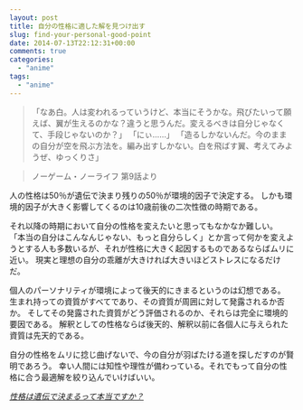 ```yaml
---
layout: post
title: 自分の性格に適した解を見つけ出す
slug: find-your-personal-good-point
date: 2014-07-13T22:12:31+00:00
comments: true
categories:
  - "anime"
tags:
  - "anime"
---
```


> 「なあ白。人は変われるっていうけど、本当にそうかな。飛びたいって願えば、翼が生えるのかな？違うと思うんだ。変えるべきは自分じゃなくて、手段じゃないのか？」
「にぃ……」
「造るしかないんだ。今のままの自分が空を飛ぶ方法を。編み出すしかない。白を飛ばす翼、考えてみようぜ、ゆっくりさ」

> ノーゲーム・ノーライフ 第9話より

人の性格は50％が遺伝で決まり残りの50％が環境的因子で決定する。
しかも環境的因子が大きく影響してくるのは10歳前後の二次性徴の時期である。

それ以降の時期において自分の性格を変えたいと思ってもなかなか難しい。
「本当の自分はこんなんじゃない、もっと自分らしく」とか言って何かを変えようとする人も多数いるが、それが性格に大きく起因するものであるならばムリに近い。
現実と理想の自分の乖離が大きければ大きいほどストレスになるだけだ。

個人のパーソナリティが環境によって後天的にきまるというのは幻想である。
生まれ持っての資質がすべてであり、その資質が周囲に対して発露されるか否か。
そしてその発露された資質がどう評価されるのか、それらは完全に環境的要因である。
解釈としての性格ならば後天的、解釈以前に各個人に与えられた資質は先天的である。

自分の性格をムリに捻じ曲げないで、今の自分が羽ばたける道を探しだすのが賢明であろう。
幸い人間には知性や理性が備わっている。それでもって自分の性格に合う最適解を絞り込んでいけばいい。

<cite>
  <a href=http://www.psych.or.jp/interest/ff-07.html>性格は遺伝で決まるって本当ですか？</a>
</cite>
